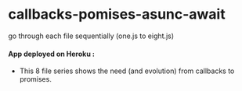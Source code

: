 # callbacks-pomises-asunc-await

go through each file sequentially (one.js to eight.js)

#### App deployed on Heroku :
- This 8 file series shows the need (and evolution) from callbacks to promises.
